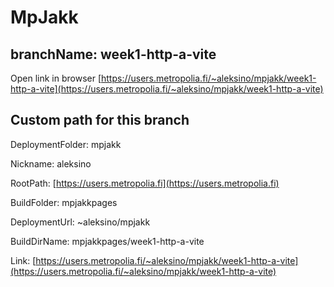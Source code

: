 # MpJakk

## branchName: week1-http-a-vite

Open link in browser [https://users.metropolia.fi/~aleksino/mpjakk/week1-http-a-vite](https://users.metropolia.fi/~aleksino/mpjakk/week1-http-a-vite)

## Custom path for this branch 

DeploymentFolder: mpjakk

Nickname: aleksino

RootPath: [https://users.metropolia.fi](https://users.metropolia.fi)

BuildFolder: mpjakkpages

DeploymentUrl: ~aleksino/mpjakk

BuildDirName: mpjakkpages/week1-http-a-vite

Link: [https://users.metropolia.fi/~aleksino/mpjakk/week1-http-a-vite](https://users.metropolia.fi/~aleksino/mpjakk/week1-http-a-vite)